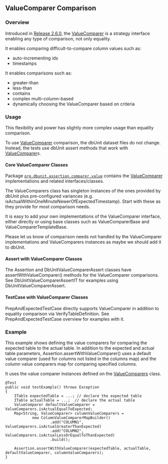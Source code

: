 ## ValueComparer Comparison

### Overview

Introduced in [Release 2.6.0](), the [ValueComparer]() is a strategy interface enabling any type of comparison, not only equality.

It enables comparing difficult-to-compare column values such as:

* auto-incrementing ids
* timestamps

It enables comparisons such as:

* greater-than
* less-than
* contains
* complex multi-column-based
* dynamically choosing the ValueComparer based on criteria

### Usage

This flexibility and power has slightly more complex usage than equality comparison.

To use [ValueComparer]() comparison, the dbUnit dataset files do not change. Instead, the tests use dbUnit assert methods that work with [ValueComparer]()s.

#### Core ValueComparer Classes

Package [`org.dbunit.assertion.comparer.value`]() contains the [ValueComparer]() implementations and related interfaces/classes.

The ValueComparers class has singleton instances of the ones provided by dbUnit plus pre-configured variances (e.g. isActualWithinOneMinuteNewerOfExpectedTimestamp). 
Start with these as they provide for most comparison needs.

It is easy to add your own implementations of the ValueComparer interface, either directly or using base classes such as ValueComparerBase and ValueComparerTemplateBase.

Please let us know of comparison needs not handled by the ValueComparer implementations and ValueComparers instances as maybe we should add it to dbUnit.

#### Assert with ValueComparer Classes

The Assertion and DbUnitValueComparerAssert classes have assertWithValueComparer() methods for the ValueComparer comparisons. See DbUnitValueComparerAssertIT for examples using DbUnitValueComparerAssert.

#### TestCase with ValueComparer Classes

PrepAndExpectedTestCase directly supports ValueComparer in addition to equality comparison via VerifyTableDefinition. See PrepAndExpectedTestCase overview for examples with it.

### Example

This example shows defining the value comparers for comparing the expected table to the actual table. In addition to the expected and actual table parameters, Assertion.assertWithValueComparer() uses a default value comparer (used for columns not listed in the columns map) and the column value comparers map for comparing specified columns.

It uses the value comparer instances defined on the [ValueComparers]() class.

```
@Test
public void testExample() throws Exception
{
    ITable expectedTable = ...; // declare the expected table
    ITable actualTable = ...;  // declare the actual table
    ValueComparer defaultValueComparer = ValueComparers.isActualEqualToExpected;
    Map<String, ValueComparer> columnValueComparers =
            new ColumnValueComparerMapBuilder()
                    .add("COLUMN1", ValueComparers.isActualGreaterThanExpected)
                    .add("COLUMN2", ValueComparers.isActualLessOrEqualToThanExpected)
                    .build();

    Assertion.assertWithValueComparer(expectedTable, actualTable, defaultValueComparer, columnValueComparers);
}
```
